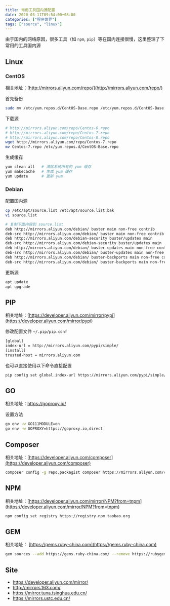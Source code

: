 ```yaml
---
title: 常用工具国内源配置
date: 2020-03-11T09:54:00+08:00
categories: ["程序世界"]
tags: ["source", "linux"]
---
```


由于国内的网络原因，很多工具（如 `npm`, `pip`）等在国内连接很慢，这里整理了下常用的工具国内源

## Linux

### CentOS

相关地址：[http://mirrors.aliyun.com/repo/](http://mirrors.aliyun.com/repo/)

首先备份

```bash
sudo mv /etc/yum.repos.d/CentOS-Base.repo /etc/yum.repos.d/CentOS-Base.repo.bak
```

下载源

```bash
# http://mirrors.aliyun.com/repo/Centos-6.repo
# http://mirrors.aliyun.com/repo/Centos-7.repo
# http://mirrors.aliyun.com/repo/Centos-8.repo
wget http://mirrors.aliyun.com/repo/Centos-7.repo
mv Centos-7.repo /etc/yum.repos.d/CentOS-Base.repo
```

生成缓存

```bash
yum clean all   # 清除系统所有的 yum 缓存
yum makecache   # 生成 yum 缓存
yum update      # 更新 yum
```

### Debian

配置国内源

```bash
cp /etc/apt/source.list /etc/apt/source.list.bak
vi source.list

# 复制下面内容到 source.list
deb http://mirrors.aliyun.com/debian/ buster main non-free contrib
deb-src http://mirrors.aliyun.com/debian/ buster main non-free contrib
deb http://mirrors.aliyun.com/debian-security buster/updates main
deb-src http://mirrors.aliyun.com/debian-security buster/updates main
deb http://mirrors.aliyun.com/debian/ buster-updates main non-free contrib
deb-src http://mirrors.aliyun.com/debian/ buster-updates main non-free contrib
deb http://mirrors.aliyun.com/debian/ buster-backports main non-free contrib
deb-src http://mirrors.aliyun.com/debian/ buster-backports main non-free contrib
```

更新源

```bash
apt update
apt upgrade
```

## PIP

相关地址：[https://developer.aliyun.com/mirror/pypi](https://developer.aliyun.com/mirror/pypi)

修改配置文件 `~/.pip/pip.conf`

```bash
[global]
index-url = http://mirrors.aliyun.com/pypi/simple/
[install]
trusted-host = mirrors.aliyun.com
```

也可以直接使用以下命令直接配置

```bash
pip config set global.index-url https://mirrors.aliyun.com/pypi/simple/
```

## GO

相关地址：<https://goproxy.io/>

设置方法

```bash
go env -w GO111MODULE=on
go env -w GOPROXY=https://goproxy.io,direct
```

## Composer

相关地址：[https://developer.aliyun.com/composer](https://developer.aliyun.com/composer)

```bash
composer config -g repo.packagist composer https://mirrors.aliyun.com/composer/
```

## NPM

相关地址：[https://developer.aliyun.com/mirror/NPM?from=tnpm](https://developer.aliyun.com/mirror/NPM?from=tnpm)

```bash
npm config set registry https://registry.npm.taobao.org
```

## GEM

相关地址： [https://gems.ruby-china.com](https://gems.ruby-china.com)

```bash
gem sources --add https://gems.ruby-china.com/ --remove https://rubygems.org/
```

## Site

* <https://developer.aliyun.com/mirror/>
* <http://mirrors.163.com/>
* <https://mirror.tuna.tsinghua.edu.cn/>
* <https://mirrors.ustc.edu.cn/>
  